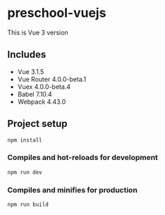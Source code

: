 # preschool-vuejs

This is Vue 3 version

## Includes

- Vue 3.1.5
- Vue Router 4.0.0-beta.1
- Vuex 4.0.0-beta.4
- Babel 7.10.4
- Webpack 4.43.0


## Project setup
```
npm install
```

### Compiles and hot-reloads for development
```
npm run dev
```

### Compiles and minifies for production
```
npm run build
```

